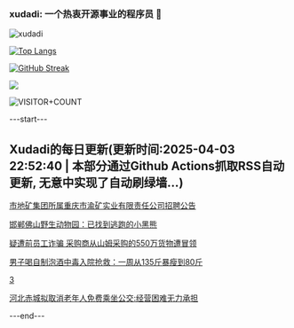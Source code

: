 ### xudadi: 一个热衷开源事业的程序员 👋

![xudadi](https://github-readme-stats-git-masterorgs-github-readme-stats-team.vercel.app/api?username=xudadi)

[![Top Langs](https://github-readme-stats.vercel.app/api/top-langs/?username=xudadi)](https://github.com/anuraghazra/github-readme-stats)

[![GitHub Streak](https://streak-stats.demolab.com?user=xudadi&locale=zh_Hans)](https://git.io/streak-stats)

![](https://raw.githubusercontent.com/xudadi/xudadi/main/assets/github-contribution-grid-snake.svg)

![VISITOR+COUNT](https://komarev.com/ghpvc/?username=xudadi&label=VISITOR+COUNT)


---start---

## Xudadi的每日更新(更新时间:2025-04-03 22:52:40 | 本部分通过Github Actions抓取RSS自动更新, 无意中实现了自动刷绿墙...)

[市地矿集团所属重庆市渝矿实业有限责任公司招聘公告](https://www.gongkaoleida.com/article/2347761)

[邯郸佛山野生动物园：已找到逃跑的小黑熊](https://m.163.com/news/article/JS8DQ4F60534A4SC.html)

[疑遭前员工诈骗 采购商从山姆采购的550万货物遭冒领](https://m.163.com/news/article/JS8AIQQI05129QAF.html)

[男子喝自制泡酒中毒入院抢救：一周从135斤暴瘦到80斤](https://m.163.com/news/article/JS8A2F1N051492T3.html)

[3](https://m.163.com/touch/news/sub/domestic)

[河北赤城拟取消老年人免费乘坐公交:经营困难无力承担](https://m.163.com/news/article/JS7DJHSD05561G0D.html)

---end---
